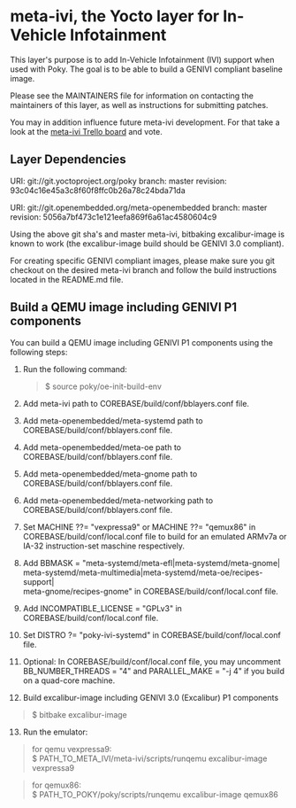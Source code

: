 meta-ivi, the Yocto layer for In-Vehicle Infotainment
=====================================================

This layer's purpose is to add In-Vehicle Infotainment (IVI) support when
used with Poky.  The goal is to be able to build a GENIVI compliant baseline
image.

Please see the MAINTAINERS file for information on contacting the maintainers
of this layer, as well as instructions for submitting patches.

You may in addition influence future meta-ivi development. For that take a
look at the [meta-ivi Trello board](https://trello.com/b/HplBZa2l) and vote.

Layer Dependencies
------------------

URI: git://git.yoctoproject.org/poky
branch: master
revision: 93c04c16e45a3c8f60f8ffc0b26a78c24bda71da

URI: git://git.openembedded.org/meta-openembedded
branch: master
revision: 5056a7bf473c1e121eefa869f6a61ac4580604c9

Using the above git sha's and master meta-ivi, bitbaking excalibur-image is
known to work (the excalibur-image build should be GENIVI 3.0 compliant).

For creating specific GENIVI compliant images, please make sure you git
checkout on the desired meta-ivi branch and follow the build instructions
located in the README.md file.

Build a QEMU image including GENIVI P1 components
--------------------------------------------------

You can build a QEMU image including GENIVI P1 components using the
following steps:

1. Run the following command:

   > $ source poky/oe-init-build-env

2. Add meta-ivi path to COREBASE/build/conf/bblayers.conf file.

3. Add meta-openembedded/meta-systemd path to COREBASE/build/conf/bblayers.conf
file.

4. Add meta-openembedded/meta-oe path to COREBASE/build/conf/bblayers.conf file.

5. Add meta-openembedded/meta-gnome path to COREBASE/build/conf/bblayers.conf
file.

6. Add meta-openembedded/meta-networking path to
COREBASE/build/conf/bblayers.conf file.

7. Set MACHINE ??= "vexpressa9" or MACHINE ??= "qemux86" in
COREBASE/build/conf/local.conf file to build for an emulated ARMv7a or IA-32
instruction-set maschine respectively.

8. Add
BBMASK = "meta-systemd/meta-efl|meta-systemd/meta-gnome|\
meta-systemd/meta-multimedia|meta-systemd/meta-oe/recipes-support|\
meta-gnome/recipes-gnome"
in COREBASE/build/conf/local.conf file.

9. Add INCOMPATIBLE_LICENSE = "GPLv3" in COREBASE/build/conf/local.conf file.

10. Set DISTRO ?= "poky-ivi-systemd" in COREBASE/build/conf/local.conf file.

11. Optional: In COREBASE/build/conf/local.conf file, you may uncomment
BB_NUMBER_THREADS = "4" and PARALLEL_MAKE = "-j 4" if you build on a
quad-core machine.

12. Build excalibur-image including GENIVI 3.0 (Excalibur) P1 components

   > $ bitbake excalibur-image

13. Run the emulator:

   > for qemu vexpressa9:  
   > $ PATH_TO_META_IVI/meta-ivi/scripts/runqemu excalibur-image vexpressa9

   > for qemux86:  
   > $ PATH_TO_POKY/poky/scripts/runqemu excalibur-image qemux86
